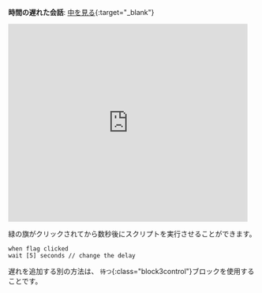**時間の遅れた会話**: [中を見る](https://scratch.mit.edu/projects/499336065/editor){:target="_blank"}

<div class="scratch-preview">
  <iframe allowtransparency="true" width="485" height="402" src="https://scratch.mit.edu/projects/embed/499336065/?autostart=false" frameborder="0"></iframe>
</div>

緑の旗がクリックされてから数秒後にスクリプトを実行させることができます。

```blocks3
when flag clicked
wait [5] seconds // change the delay
```

遅れを追加する別の方法は、 `待つ`{:class="block3control"}ブロックを使用することです。 
